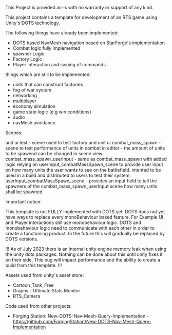 This Project is provided as-is with no warranty or support of any kind.

This project contains a template for development of an RTS game using Unity's DOTS technology.

The following things have already been implemented:

- DOTS based NavMesh navigation based on StarForge's implementation
- Combat logic fully implemented
- spawner Logic
- Factory Logic
- Player interaction and issuing of commands


things which are still to be implemented:

- units that can construct factories
- fog of war system
- networking
- multiplayer
- economy simulation
- game state logic (e.g win conditions)
- audio
- navMesh avoidance


Scenes:

unit ui test - scene used to test factory and unit ui
combat_mass_spawn - scene to test performance of units in combat in editor - the amount of units to be spawend can be changed in scene view
combat_mass_spawn_userInput - same as combat_mass_spawn with added logic relying on userInput_combatMassSpawn_scene to provide user input on how many units the user wants to see on the battlefield. intented to be used in a build and distributed to users to test their system.
userInput_combatMassSpawn_scene - provides an input field to tell the spawners of the combat_mass_spawn_userInput scene how many units shall be spawned

Important notice:

This template is not FULLY implemented with DOTS yet. DOTS does not yet have ways to replace every monoBehaviour based feature. For Example UI and Player interactions still use monobehaviour logic.
DOTS and monobehaviour logic need to communicate with each other in order to create a functioning product.
In the future this will gradually be replaced by DOTS versions.

!!!
As of July 2023 there is an internal unity engine memory leak when using the unity dots packages. Nothing can be done about this until unity fixes it on their side. This bug will impact performance and the ability to create a build from this template.
!!!

Assets used from unity's asset store:

- Cartoon_Tank_Free
- Graphy - Ultimate Stats Monitor
- RTS_Camera


Code used from other projects:
- Forging Station: New-DOTS-Nav-Mesh-Query-Implementation - https://github.com/ForgingStation/New-DOTS-Nav-Mesh-Query-Implementation

